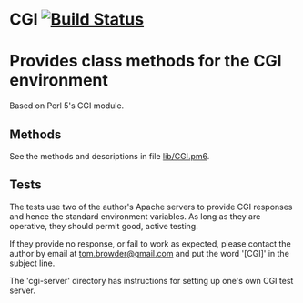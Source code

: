 # CGI [![Build Status](https://travis-ci.org/tbrowder/CGI-Perl6.svg?branch=master)](https://travis-ci.org/tbrowder/CGI-Perl6)

# Provides class methods for the CGI environment

Based on Perl 5's CGI module.

## Methods

See the methods and descriptions in file [lib/CGI.pm6](./lib/CGI.pm6).

## Tests

The tests use two of the author's Apache servers to provide CGI
responses and hence the standard environment variables. As long as
they are operative, they should permit good, active testing.

If they provide no response, or fail to work as expected, please
contact the author by email at <tom.browder@gmail.com> and put the
word '[CGI]' in the subject line.

The 'cgi-server' directory has instructions for setting up one's own
CGI test server.
